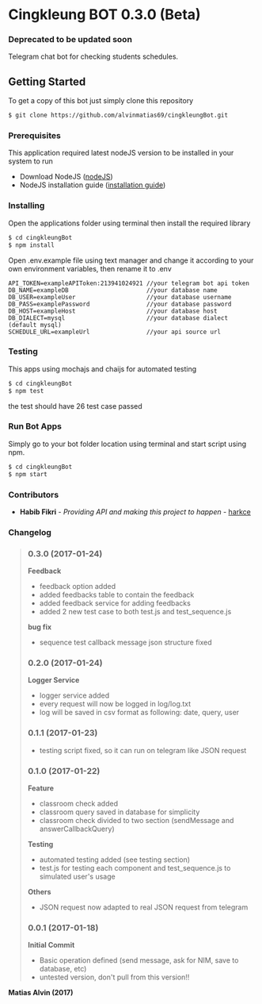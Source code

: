# Cingkleung BOT 0.3.0 (Beta)
### Deprecated to be updated soon
Telegram chat bot for checking students schedules.
## Getting Started
To get a copy of this bot just simply clone this repository
```sh
$ git clone https://github.com/alvinmatias69/cingkleungBot.git
```
### Prerequisites
This application required latest nodeJS version to be installed in your system to run
* Download NodeJS ([nodeJS](https://nodejs.org/en/ "NodeJS Homepage"))
* NodeJS installation guide ([installation guide](https://www.sitepoint.com/beginners-guide-node-package-manager/ "NodeJS installation guide"))

### Installing
Open the applications folder using terminal then install the required library
```sh
$ cd cingkleungBot
$ npm install
```
Open .env.example file using text manager and change it according to your own environment variables, then rename it to .env
```
API_TOKEN=exampleAPIToken:213941024921 //your telegram bot api token
DB_NAME=exampleDB                      //your database name
DB_USER=exampleUser                    //your database username
DB_PASS=examplePassword                //your database password
DB_HOST=exampleHost                    //your database host
DB_DIALECT=mysql                       //your database dialect (default mysql)
SCHEDULE_URL=exampleUrl                //your api source url
```

### Testing
This apps using mochajs and chaijs for automated testing
```sh
$ cd cingkleungBot
$ npm test
```
the test should have 26 test case passed

### Run Bot Apps
Simply go to your bot folder location using terminal and start script using npm.
```sh
$ cd cingkleungBot
$ npm start
```
### Contributors
* **Habib Fikri** - *Providing API and making this project to happen* - [harkce](https://github.com/harkce "Habib's github")

### Changelog

> ### 0.3.0 (2017-01-24)
> **Feedback**
> - feedback option added
> - added feedbacks table to contain the feedback
> - added feedback service for adding feedbacks
> - added 2 new test case to both test.js and test_sequence.js
>
> **bug fix**
> - sequence test callback message json structure fixed
>
> ### 0.2.0 (2017-01-24)
> **Logger Service**
> - logger service added
> - every request will now be logged in log/log.txt
> - log will be saved in csv format as following: date, query, user
>
> ### 0.1.1 (2017-01-23)
> - testing script fixed, so it can run on telegram like JSON request
>
> ### 0.1.0 (2017-01-22)
> **Feature**
> - classroom check added
> - classroom query saved in database for simplicity
> - classroom check divided to two section (sendMessage and answerCallbackQuery)
>
> **Testing**
> - automated testing added (see testing section)
> - test.js for testing each component and test_sequence.js to simulated user's usage
>
> **Others**
> - JSON request now adapted to real JSON request from telegram
>
> ### 0.0.1 (2017-01-18)
> **Initial Commit**
> - Basic operation defined (send message, ask for NIM, save to database, etc)
> - untested version, don't pull from this version!!


**Matias Alvin (2017)**